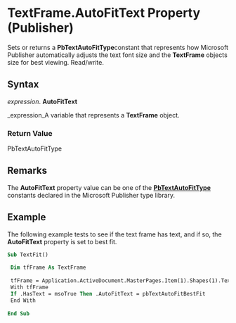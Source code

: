 
# TextFrame.AutoFitText Property (Publisher)

Sets or returns a  **PbTextAutoFitType**constant that represents how Microsoft Publisher automatically adjusts the text font size and the  **TextFrame** objects size for best viewing. Read/write.


## Syntax

 _expression_. **AutoFitText**

 _expression_A variable that represents a  **TextFrame** object.


### Return Value

PbTextAutoFitType


## Remarks

The  **AutoFitText** property value can be one of the **[PbTextAutoFitType](c9236f0e-1f74-549e-bd68-897820e5d649.md)** constants declared in the Microsoft Publisher type library.


## Example

The following example tests to see if the text frame has text, and if so, the  **AutoFitText** property is set to best fit.


```vb
Sub TextFit() 
 
 Dim tfFrame As TextFrame 
 
 tfFrame = Application.ActiveDocument.MasterPages.Item(1).Shapes(1).TextFrame 
 With tfFrame 
 If .HasText = msoTrue Then .AutoFitText = pbTextAutoFitBestFit 
 End With 
 
End Sub
```

